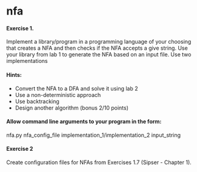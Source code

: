 # nfa

#### Exercise 1.
Implement a library/program in a programming language of your
choosing that creates a NFA and then checks if the NFA accepts a give string.
Use your library from lab 1 to generate the NFA based on an input file.
Use two implementations

#### Hints: 
- Convert the NFA to a DFA and solve it using lab 2
- Use a non-deterministic approach
- Use backtracking
- Design another algorithm (bonus 2/10 points)

#### Allow command line arguments to your program in the form:
nfa.py nfa_config_file implementation_1/implementation_2 input_string

#### Exercise 2
Create configuration files for NFAs from Exercises 1.7 (Sipser -
Chapter 1).
